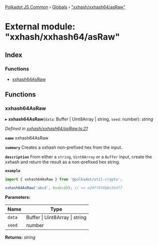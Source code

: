 [Polkadot JS Common](../README.md) › [Globals](../globals.md) › ["xxhash/xxhash64/asRaw"](_xxhash_xxhash64_asraw_.md)

# External module: "xxhash/xxhash64/asRaw"

## Index

### Functions

* [xxhash64AsRaw](_xxhash_xxhash64_asraw_.md#xxhash64asraw)

## Functions

###  xxhash64AsRaw

▸ **xxhash64AsRaw**(`data`: Buffer | Uint8Array | string, `seed`: number): *string*

*Defined in [xxhash/xxhash64/asRaw.ts:21](https://github.com/polkadot-js/common/blob/b8411bb0/packages/util-crypto/src/xxhash/xxhash64/asRaw.ts#L21)*

**`name`** xxhash64AsRaw

**`summary`** Creates a xxhash non-prefixed hex from the input.

**`description`** 
From either a `string`, `Uint8Array` or a `Buffer` input, create the xxhash and return the result as a non-prefixed hex string.

**`example`** 
<BR>

```javascript
import { xxhash64AsRaw } from '@polkadot/util-crypto';

xxhash64AsRaw('abcd', 0xabcd)); // => e29f70f8b8c96df7
```

**Parameters:**

Name | Type |
------ | ------ |
`data` | Buffer &#124; Uint8Array &#124; string |
`seed` | number |

**Returns:** *string*
